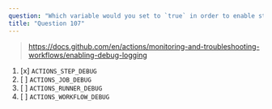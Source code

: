 ```yaml
---
question: "Which variable would you set to `true` in order to enable step debug logging?"
title: "Question 107"
---
```


> https://docs.github.com/en/actions/monitoring-and-troubleshooting-workflows/enabling-debug-logging
1. [x] `ACTIONS_STEP_DEBUG`
1. [ ] `ACTIONS_JOB_DEBUG`
1. [ ] `ACTIONS_RUNNER_DEBUG`
1. [ ] `ACTIONS_WORKFLOW_DEBUG`
